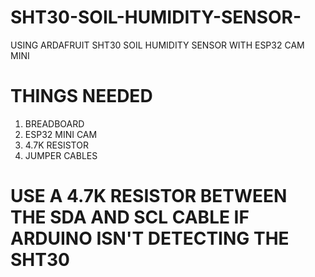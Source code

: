 # SHT30-SOIL-HUMIDITY-SENSOR-
USING ARDAFRUIT SHT30 SOIL HUMIDITY SENSOR WITH ESP32 CAM MINI


# THINGS NEEDED
1. BREADBOARD
2. ESP32 MINI CAM
3. 4.7K RESISTOR
4. JUMPER CABLES

# USE A 4.7K RESISTOR BETWEEN THE SDA AND SCL CABLE IF ARDUINO ISN'T DETECTING THE SHT30


